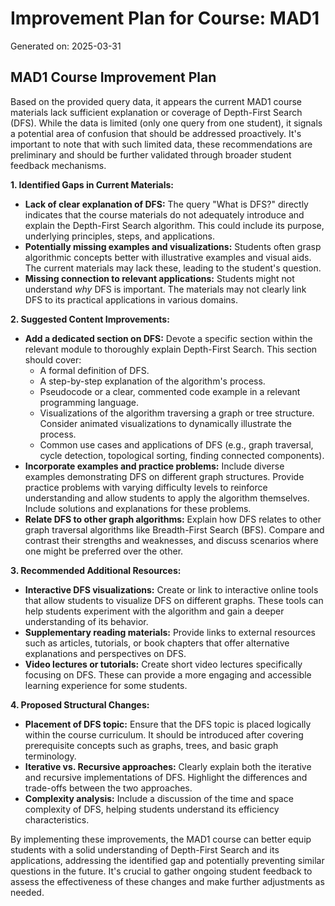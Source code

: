 # Improvement Plan for Course: MAD1

Generated on: 2025-03-31

## MAD1 Course Improvement Plan

Based on the provided query data, it appears the current MAD1 course materials lack sufficient explanation or coverage of Depth-First Search (DFS). While the data is limited (only one query from one student), it signals a potential area of confusion that should be addressed proactively.  It's important to note that with such limited data, these recommendations are preliminary and should be further validated through broader student feedback mechanisms.

**1. Identified Gaps in Current Materials:**

* **Lack of clear explanation of DFS:** The query "What is DFS?" directly indicates that the course materials do not adequately introduce and explain the Depth-First Search algorithm. This could include its purpose, underlying principles, steps, and applications.
* **Potentially missing examples and visualizations:**  Students often grasp algorithmic concepts better with illustrative examples and visual aids. The current materials may lack these, leading to the student's question.
* **Missing connection to relevant applications:**  Students might not understand *why* DFS is important. The materials may not clearly link DFS to its practical applications in various domains.


**2. Suggested Content Improvements:**

* **Add a dedicated section on DFS:**  Devote a specific section within the relevant module to thoroughly explain Depth-First Search. This section should cover:
    * A formal definition of DFS.
    * A step-by-step explanation of the algorithm's process.
    * Pseudocode or a clear, commented code example in a relevant programming language.
    * Visualizations of the algorithm traversing a graph or tree structure.  Consider animated visualizations to dynamically illustrate the process.
    * Common use cases and applications of DFS (e.g., graph traversal, cycle detection, topological sorting, finding connected components).
* **Incorporate examples and practice problems:** Include diverse examples demonstrating DFS on different graph structures.  Provide practice problems with varying difficulty levels to reinforce understanding and allow students to apply the algorithm themselves.  Include solutions and explanations for these problems.
* **Relate DFS to other graph algorithms:**  Explain how DFS relates to other graph traversal algorithms like Breadth-First Search (BFS).  Compare and contrast their strengths and weaknesses, and discuss scenarios where one might be preferred over the other.


**3. Recommended Additional Resources:**

* **Interactive DFS visualizations:** Create or link to interactive online tools that allow students to visualize DFS on different graphs.  These tools can help students experiment with the algorithm and gain a deeper understanding of its behavior.
* **Supplementary reading materials:** Provide links to external resources such as articles, tutorials, or book chapters that offer alternative explanations and perspectives on DFS.
* **Video lectures or tutorials:**  Create short video lectures specifically focusing on DFS.  These can provide a more engaging and accessible learning experience for some students.


**4. Proposed Structural Changes:**

* **Placement of DFS topic:** Ensure that the DFS topic is placed logically within the course curriculum.  It should be introduced after covering prerequisite concepts such as graphs, trees, and basic graph terminology.
* **Iterative vs. Recursive approaches:**  Clearly explain both the iterative and recursive implementations of DFS.  Highlight the differences and trade-offs between the two approaches.
* **Complexity analysis:** Include a discussion of the time and space complexity of DFS, helping students understand its efficiency characteristics.


By implementing these improvements, the MAD1 course can better equip students with a solid understanding of Depth-First Search and its applications, addressing the identified gap and potentially preventing similar questions in the future.  It's crucial to gather ongoing student feedback to assess the effectiveness of these changes and make further adjustments as needed.